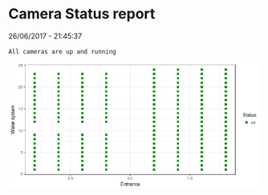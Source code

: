 Camera Status report
================
26/06/2017 - 21:45:37

    All cameras are up and running

![](camreport_files/figure-markdown_github/unnamed-chunk-2-1.png)
